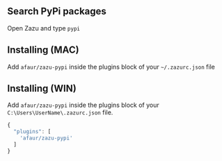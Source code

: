 ## Search PyPi packages

Open Zazu and type `pypi`

## Installing (MAC)

Add `afaur/zazu-pypi` inside the plugins block of your `~/.zazurc.json` file

## Installing (WIN)

Add `afaur/zazu-pypi` inside the plugins block of your `C:\Users\UserName\.zazurc.json` file.

~~~ javascript
{
  "plugins": [
    'afaur/zazu-pypi'
  ]
}
~~~
